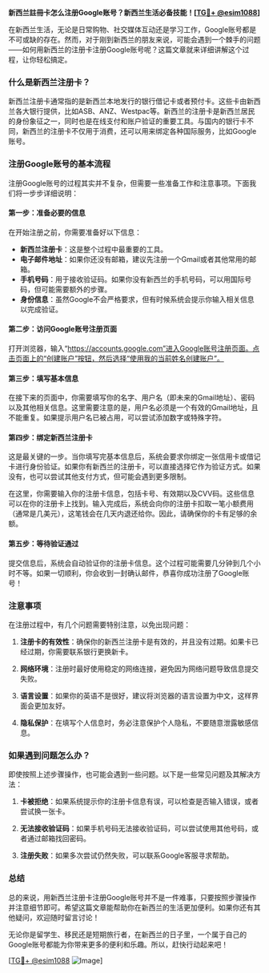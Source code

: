 **新西兰註冊卡怎么注册Google账号？新西兰生活必备技能！[[TG💪+ @esim1088](https://t.me/s/esim1088)]**

在新西兰生活，无论是日常购物、社交媒体互动还是学习工作，Google账号都是不可或缺的存在。然而，对于刚到新西兰的朋友来说，可能会遇到一个棘手的问题——如何用新西兰的注册卡注册Google账号呢？这篇文章就来详细讲解这个过程，让你轻松搞定。

### 什么是新西兰注册卡？

新西兰注册卡通常指的是新西兰本地发行的银行借记卡或者预付卡。这些卡由新西兰各大银行提供，比如ASB、ANZ、Westpac等。新西兰的注册卡是新西兰居民的身份象征之一，同时也是在线支付和账户验证的重要工具。与国内的银行卡不同，新西兰的注册卡不仅用于消费，还可以用来绑定各种国际服务，比如Google账号。

### 注册Google账号的基本流程

注册Google账号的过程其实并不复杂，但需要一些准备工作和注意事项。下面我们将一步步详细说明：

#### 第一步：准备必要的信息

在开始注册之前，你需要准备好以下信息：
- **新西兰注册卡**：这是整个过程中最重要的工具。
- **电子邮件地址**：如果你还没有邮箱，建议先注册一个Gmail或者其他常用的邮箱。
- **手机号码**：用于接收验证码。如果你没有新西兰的手机号码，可以用国际号码，但可能需要额外的步骤。
- **身份信息**：虽然Google不会严格要求，但有时候系统会提示你输入相关信息以完成验证。

#### 第二步：访问Google账号注册页面

打开浏览器，输入“https://accounts.google.com”进入Google账号注册页面。点击页面上的“创建账户”按钮，然后选择“使用我的当前姓名创建账户”。

#### 第三步：填写基本信息

在接下来的页面中，你需要填写你的名字、用户名（即未来的Gmail地址）、密码以及其他相关信息。这里需要注意的是，用户名必须是一个有效的Gmail地址，且不能重复。如果提示用户名已被占用，可以尝试添加数字或特殊字符。

#### 第四步：绑定新西兰注册卡

这是最关键的一步。当你填写完基本信息后，系统会要求你绑定一张信用卡或借记卡进行身份验证。如果你有新西兰的注册卡，可以直接选择它作为验证方式。如果没有，也可以尝试其他支付方式，但可能会遇到更多限制。

在这里，你需要输入你的注册卡信息，包括卡号、有效期以及CVV码。这些信息可以在你的注册卡上找到。输入完成后，系统会向你的注册卡扣取一笔小额费用（通常是几美元），这笔钱会在几天内退还给你。因此，请确保你的卡有足够的余额。

#### 第五步：等待验证通过

提交信息后，系统会自动验证你的注册卡信息。这个过程可能需要几分钟到几个小时不等。如果一切顺利，你会收到一封确认邮件，恭喜你成功注册了Google账号！

### 注意事项

在注册过程中，有几个问题需要特别注意，以免出现问题：

1. **注册卡的有效性**：确保你的新西兰注册卡是有效的，并且没有过期。如果卡已经过期，你需要联系银行更换新卡。
   
2. **网络环境**：注册时最好使用稳定的网络连接，避免因为网络问题导致信息提交失败。

3. **语言设置**：如果你的英语不是很好，建议将浏览器的语言设置为中文，这样界面会更加友好。

4. **隐私保护**：在填写个人信息时，务必注意保护个人隐私，不要随意泄露敏感信息。

### 如果遇到问题怎么办？

即使按照上述步骤操作，也可能会遇到一些问题。以下是一些常见问题及其解决方法：

1. **卡被拒绝**：如果系统提示你的注册卡信息有误，可以检查是否输入错误，或者尝试换一张卡。

2. **无法接收验证码**：如果手机号码无法接收验证码，可以尝试使用其他号码，或者通过邮箱找回密码。

3. **注册失败**：如果多次尝试仍然失败，可以联系Google客服寻求帮助。

### 总结

总的来说，用新西兰注册卡注册Google账号并不是一件难事，只要按照步骤操作并注意细节即可。希望这篇文章能帮助你在新西兰的生活更加便利。如果你还有其他疑问，欢迎随时留言讨论！

无论你是留学生、移民还是短期旅行者，在新西兰的日子里，一个属于自己的Google账号都能为你带来更多的便利和乐趣。所以，赶快行动起来吧！

[[TG💪+ @esim1088](https://t.me/s/esim1088) ![Image](https://i.postimg.cc/4NQfJmqS/Snipaste-2025-05-13-00-14-12.png)]